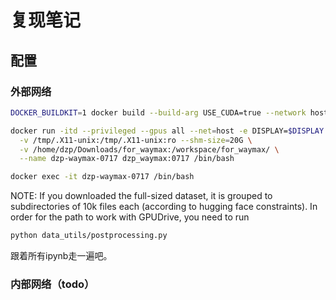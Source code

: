 # 复现笔记
## 配置
### 外部网络
```sh
DOCKER_BUILDKIT=1 docker build --build-arg USE_CUDA=true --network host --tag dzp_waymax:0717 --progress=plain .

docker run -itd --privileged --gpus all --net=host -e DISPLAY=$DISPLAY \
  -v /tmp/.X11-unix:/tmp/.X11-unix:ro --shm-size=20G \
  -v /home/dzp/Downloads/for_waymax:/workspace/for_waymax/ \
  --name dzp-waymax-0717 dzp_waymax:0717 /bin/bash

docker exec -it dzp-waymax-0717 /bin/bash
```
NOTE: If you downloaded the full-sized dataset, it is grouped to subdirectories of 10k files each (according to hugging face constraints). In order for the path to work with GPUDrive, you need to run
```sh
python data_utils/postprocessing.py
```
跟着所有ipynb走一遍吧。

### 内部网络（todo）